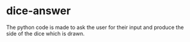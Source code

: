 # dice-answer
The python code is made to ask the user for their input and produce the side of the dice which is drawn.
